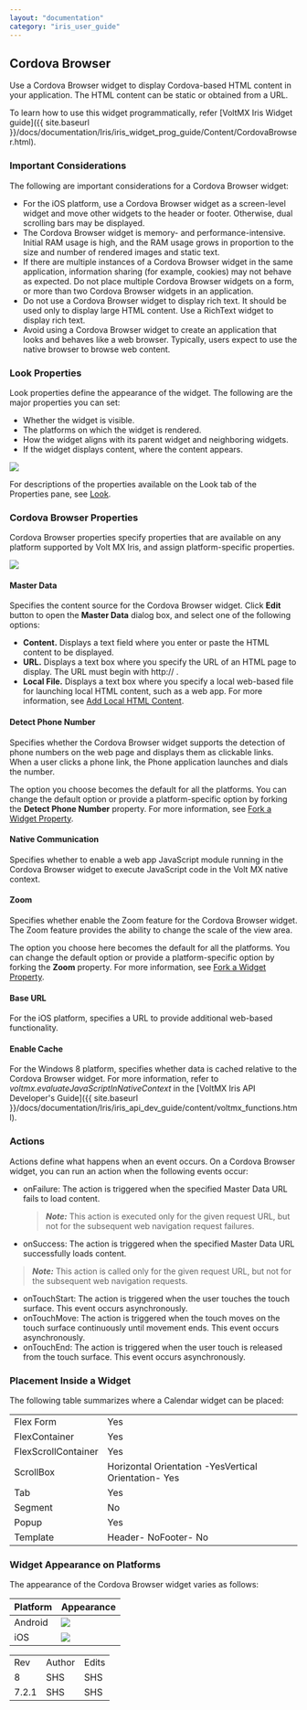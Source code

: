 ```yaml
---
layout: "documentation"
category: "iris_user_guide"
---
```

                           


Cordova Browser
---------------

Use a Cordova Browser widget to display Cordova-based HTML content in your application. The HTML content can be static or obtained from a URL.

To learn how to use this widget programmatically, refer [VoltMX Iris Widget guide]({{ site.baseurl }}/docs/documentation/Iris/iris_widget_prog_guide/Content/CordovaBrowser.html).

### Important Considerations

The following are important considerations for a Cordova Browser widget:

*   For the iOS platform, use a Cordova Browser widget as a screen-level widget and move other widgets to the header or footer. Otherwise, dual scrolling bars may be displayed.
*   The Cordova Browser widget is memory- and performance-intensive. Initial RAM usage is high, and the RAM usage grows in proportion to the size and number of rendered images and static text.
*   If there are multiple instances of a Cordova Browser widget in the same application, information sharing (for example, cookies) may not behave as expected. Do not place multiple Cordova Browser widgets on a form, or more than two Cordova Browser widgets in an application.
*   Do not use a Cordova Browser widget to display rich text. It should be used only to display large HTML content. Use a RichText widget to display rich text.
*   Avoid using a Cordova Browser widget to create an application that looks and behaves like a web browser. Typically, users expect to use the native browser to browse web content.

### Look Properties

Look properties define the appearance of the widget. The following are the major properties you can set:

*   Whether the widget is visible.
*   The platforms on which the widget is rendered.
*   How the widget aligns with its parent widget and neighboring widgets.
*   If the widget displays content, where the content appears.

![](Resources/Images/CordovaBrowserLookProperties.png)

For descriptions of the properties available on the Look tab of the Properties pane, see [Look](Look.html#Flex).

### Cordova Browser Properties

Cordova Browser properties specify properties that are available on any platform supported by Volt MX Iris, and assign platform-specific properties.

![](Resources/Images/CordovaBrowserSpecificProperties.png)

#### Master Data

Specifies the content source for the Cordova Browser widget. Click **Edit** button to open the **Master Data** dialog box, and select one of the following options:

*   **Content.** Displays a text field where you enter or paste the HTML content to be displayed.
*   **URL.** Displays a text box where you specify the URL of an HTML page to display. The URL must begin with http:// .
*   **Local File.** Displays a text box where you specify a local web-based file for launching local HTML content, such as a web app. For more information, see [Add Local HTML Content](AddLocalHTMLContent.html).

#### Detect Phone Number

Specifies whether the Cordova Browser widget supports the detection of phone numbers on the web page and displays them as clickable links. When a user clicks a phone link, the Phone application launches and dials the number.

The option you choose becomes the default for all the platforms. You can change the default option or provide a platform-specific option by forking the **Detect Phone Number** property. For more information, see [Fork a Widget Property](Forking.html#fork-a-widget-property).

#### Native Communication

Specifies whether to enable a web app JavaScript module running in the Cordova Browser widget to execute JavaScript code in the Volt MX native context.

#### Zoom

Specifies whether enable the Zoom feature for the Cordova Browser widget. The Zoom feature provides the ability to change the scale of the view area.

The option you choose here becomes the default for all the platforms. You can change the default option or provide a platform-specific option by forking the **Zoom** property. For more information, see [Fork a Widget Property](Forking.html#fork-a-widget-property).

#### Base URL

For the iOS platform, specifies a URL to provide additional web-based functionality.

#### Enable Cache

For the Windows 8 platform, specifies whether data is cached relative to the Cordova Browser widget. For more information, refer to _voltmx.evaluateJavaScriptInNativeContext_ in the [VoltMX Iris API Developer's Guide]({{ site.baseurl }}/docs/documentation/Iris/iris_api_dev_guide/content/voltmx_functions.html).

### Actions

Actions define what happens when an event occurs. On a Cordova Browser widget, you can run an action when the following events occur:

*   onFailure: The action is triggered when the specified Master Data URL fails to load content.
    
    > **_Note:_** This action is executed only for the given request URL, but not for the subsequent web navigation request failures.
    
*   onSuccess: The action is triggered when the specified Master Data URL successfully loads content.

> **_Note:_** This action is called only for the given request URL, but not for the subsequent web navigation requests.

*   onTouchStart: The action is triggered when the user touches the touch surface. This event occurs asynchronously.
*   onTouchMove: The action is triggered when the touch moves on the touch surface continuously until movement ends. This event occurs asynchronously.
*   onTouchEnd: The action is triggered when the user touch is released from the touch surface. This event occurs asynchronously.

### Placement Inside a Widget

The following table summarizes where a Calendar widget can be placed:

<table style="mc-table-style: url('Resources/TableStyles/Basic.css');" class="TableStyle-Basic" cellspacing="0"><colgroup><col class="TableStyle-Basic-Column-Column1"> <col class="TableStyle-Basic-Column-Column1"></colgroup><tbody><tr class="TableStyle-Basic-Body-Body1"><td class="TableStyle-Basic-BodyE-Column1-Body1">Flex Form</td><td class="TableStyle-Basic-BodyD-Column1-Body1">Yes</td></tr><tr class="TableStyle-Basic-Body-Body1"><td class="TableStyle-Basic-BodyE-Column1-Body1">FlexContainer</td><td class="TableStyle-Basic-BodyD-Column1-Body1">Yes</td></tr><tr class="TableStyle-Basic-Body-Body1"><td class="TableStyle-Basic-BodyE-Column1-Body1">FlexScrollContainer</td><td class="TableStyle-Basic-BodyD-Column1-Body1">Yes</td></tr><tr class="TableStyle-Basic-Body-Body1"><td class="TableStyle-Basic-BodyE-Column1-Body1">ScrollBox</td><td class="TableStyle-Basic-BodyD-Column1-Body1">Horizontal Orientation -YesVertical Orientation- Yes</td></tr><tr class="TableStyle-Basic-Body-Body1"><td class="TableStyle-Basic-BodyE-Column1-Body1">Tab</td><td class="TableStyle-Basic-BodyD-Column1-Body1">Yes</td></tr><tr class="TableStyle-Basic-Body-Body1"><td class="TableStyle-Basic-BodyE-Column1-Body1">Segment</td><td class="TableStyle-Basic-BodyD-Column1-Body1">No</td></tr><tr class="TableStyle-Basic-Body-Body1"><td class="TableStyle-Basic-BodyE-Column1-Body1">Popup</td><td class="TableStyle-Basic-BodyD-Column1-Body1">Yes</td></tr><tr class="TableStyle-Basic-Body-Body1"><td class="TableStyle-Basic-BodyB-Column1-Body1">Template&nbsp;</td><td class="TableStyle-Basic-BodyA-Column1-Body1">Header- NoFooter- No</td></tr></tbody></table>

### Widget Appearance on Platforms

The appearance of the Cordova Browser widget varies as follows:

  
| Platform | Appearance |
| --- | --- |
| Android | ![](Resources/Images/bwand_232x252.png) |
| iOS | ![](Resources/Images/bwip_240x257.png) |

<table style="margin-left: 0;margin-right: auto;mc-table-style: url('Resources/TableStyles/RevisionTable.css');" class="TableStyle-RevisionTable" cellspacing="0" data-mc-conditions="Default.HTML5 Only"><colgroup><col class="TableStyle-RevisionTable-Column-Column1" style="width: 26px;"> <col class="TableStyle-RevisionTable-Column-Column1"> <col class="TableStyle-RevisionTable-Column-Column1"></colgroup><tbody><tr class="TableStyle-RevisionTable-Body-Body1"><td class="TableStyle-RevisionTable-BodyE-Column1-Body1" data-mc-conditions="Default.HTML5 Only">Rev</td><td class="TableStyle-RevisionTable-BodyE-Column1-Body1" data-mc-conditions="Default.HTML5 Only">Author</td><td class="TableStyle-RevisionTable-BodyD-Column1-Body1" data-mc-conditions="Default.HTML5 Only">Edits</td></tr><tr class="TableStyle-RevisionTable-Body-Body1"><td class="TableStyle-RevisionTable-BodyE-Column1-Body1" data-mc-conditions="Default.HTML5 Only">8</td><td class="TableStyle-RevisionTable-BodyE-Column1-Body1" data-mc-conditions="Default.HTML5 Only">SHS</td><td class="TableStyle-RevisionTable-BodyD-Column1-Body1" data-mc-conditions="Default.HTML5 Only">SHS</td></tr><tr class="TableStyle-RevisionTable-Body-Body1"><td class="TableStyle-RevisionTable-BodyB-Column1-Body1" data-mc-conditions="Default.HTML5 Only">7.2.1</td><td class="TableStyle-RevisionTable-BodyB-Column1-Body1" data-mc-conditions="Default.HTML5 Only">SHS</td><td class="TableStyle-RevisionTable-BodyA-Column1-Body1" data-mc-conditions="Default.HTML5 Only">SHS</td></tr></tbody></table>
